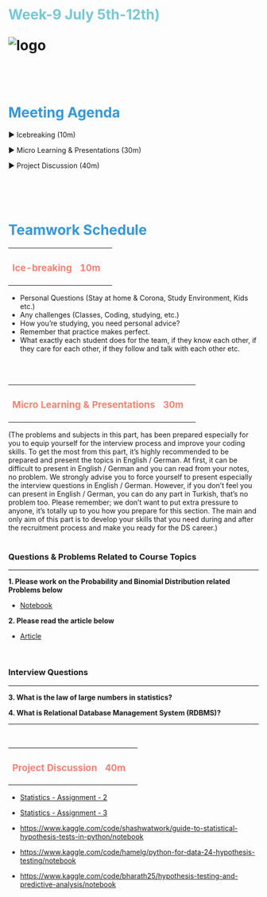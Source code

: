 <h1><strong><span style="color: #77C8D5;">Week-9 July 5th-12th)</strong></span>

![logo](ds_agenda_logo.png)

<br>


<h1><strong><span style="color: #3498DB;">Meeting Agenda</strong></h1></span>

<span class="c16 c30">▶ </span><span
class="c42 c82">Icebreaking (10m)</span><span class="c16 c23"> </span>

<span class="c16 c30">▶ </span><span
class="c42 c82">Micro Learning & Presentations (30m)</span><span class="c46 c42 c48"> </span>


<span class="c30">▶ </span><span class="c46 c48 c42">Project Discussion (40m)</span>

<br>
<br>
<br>

<div style="page-break-after: always;"></div>

<h1><strong><span style="color: #3498DB;">Teamwork Schedule</strong></h1></span>

<table style= "width:100%;">
                <tr>
                <td style="color: #FA8072; text-align:left "><h3><strong><p>Ice-breaking</td>
                <td style="color: #FA8072; text-align:right;"><h3><strong><p>10m</p><td>                </tr>
</table>

- Personal Questions (Stay at home & Corona, Study Environment, Kids etc.) 
- Any challenges (Classes, Coding, studying, etc.) 
- How you’re studying, you need personal advice? 
- Remember that practice makes perfect. 
- What exactly each student does for the team, if they know each other, if they care for each other, if they follow and talk with each other etc. 

<br>
<br>

<table style= "width:100%;">
                <tr>
                <td style="color: #FA8072; text-align:left "><h3><strong><p>Micro Learning & Presentations</td>
                <td style="color: #FA8072; text-align:right;"><h3><strong><p>30m</p><td>                </tr>
</table>
(The problems and subjects in this part, has been prepared especially for you to equip yourself for the interview process and improve your coding skills.
To get the most from this part, it’s highly recommended to be prepared and present the topics in English / German.
At first, it can be difficult to present in English / German and you can read from your notes, no problem.
We strongly advise you to force yourself to present especially the interview questions in English / German.
However, if you don’t feel you can present in English / German, you can do any part in Turkish, that’s no problem too.
Please remember; we don’t want to put extra pressure to anyone, it’s totally up to you how you prepare for this section.
The main and only aim of this part is to develop your skills that you need during and after the recruitment process and make you ready for the DS career.)
<br><br>

<h3><strong>Questions & Problems Related to Course Topics</strong></h4>
<hr>

**1. Please work on the Probability and Binomial Distribution related Problems below**

- [Notebook](https://github.com/clarusway/DS-TR-11-22-DA-Module-Students/blob/main/2-%20Weekly%20Agenda/Week%209/week9-agenda-statistics%20questions%20(Probability%20%26%20Distributions).ipynb)

                  
**2. Please read the article below**

- [Article](https://kueilaramos.medium.com/understanding-relational-database-part-1-4a56c29f9b09)
                  

                 
<br>
<h3><strong>Interview Questions</strong></h4>
<hr>

                  
**3. What is the law of large numbers in statistics?**

**4. What is Relational Database Management System (RDBMS)?**
<br>

<hr>


<br>


<table style= "width:100%;">
                <tr>
                <td style="color: #FA8072; text-align:left "><h3><strong><p>Project Discussion</td>
                <td style="color: #FA8072; text-align:right;"><h3><strong><p>40m</p><td>                </tr>
                
</table>



- [Statistics - Assignment - 2](https://lms.clarusway.com/calendar/view.php?view=day&course=7395&time=1656907140#event_15664) <br>
                 
- [Statistics - Assignment - 3](https://lms.clarusway.com/calendar/view.php?view=day&course=7395&time=1657079940#event_15667) <br> 
                  
- 	https://www.kaggle.com/code/shashwatwork/guide-to-statistical-hypothesis-tests-in-python/notebook
-	https://www.kaggle.com/code/hamelg/python-for-data-24-hypothesis-testing/notebook
-	https://www.kaggle.com/code/bharath25/hypothesis-testing-and-predictive-analysis/notebook



